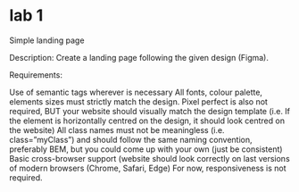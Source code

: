 # lab 1

Simple landing page

Description: Create a landing page following the given design (Figma).

Requirements:

Use of semantic tags wherever is necessary
All fonts, colour palette, elements sizes must strictly match the design.
Pixel perfect is also not required, BUT your website should visually match the design template (i.e. If the element is horizontally centred on the design, it should look centred on the website)
All class names must not be meaningless (i.e. class=”myClass”) and should follow the same naming convention, preferably BEM, but you could come up with your own (just be consistent)
Basic cross-browser support (website should look correctly on last versions of modern browsers (Chrome, Safari, Edge)
For now, responsiveness is not required.

